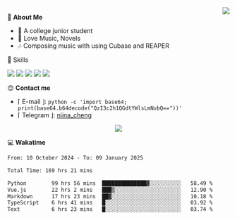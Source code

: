 <a href="#">
    <img align="right" src="https://github-readme-stats-tau-lilac-25.vercel.app/api?username=irorange27&count_private=true&show_icons=true&theme=transparent" />
</a>

💭 **About Me**

- 🏫 A college junior student
- 🍕 Love Music, Novels
- 🎶 Composing music with using Cubase and REAPER


🚀 Skills

![](https://img.shields.io/badge/-python-3e74a2?style=for-the-badge&logo=Python&logoColor=fff
)
![](https://img.shields.io/badge/-javascript-f0db4f?style=for-the-badge&logo=JavaScript&logoColor=fff
)
![](https://img.shields.io/badge/-vue3-41b883?style=for-the-badge&logo=Vue.js&logoColor=fff
)
![](https://img.shields.io/badge/-docker-2496ed?style=for-the-badge&logo=Docker&logoColor=fff
)
![](https://img.shields.io/badge/-linux-000000?style=for-the-badge&logo=Linux&logoColor=fff&color=000
)

😊 **Contact me**

- ⌈ E-mail ⌋: `python -c 'import base64; print(base64.b64decode("QzI3c2h1QGdtYWlsLmNvbQ=="))'`
- ⌈ Telegram ⌋: [niina_cheng](https://t.me/niina_cheng)

</p>
    <p align="center">
    <img src="https://profile-counter.glitch.me/{irorange27}/count.svg" />
</p>

💻 **Wakatime**

<!--START_SECTION:waka-->

```txt
From: 10 October 2024 - To: 09 January 2025

Total Time: 169 hrs 21 mins

Python        99 hrs 56 mins  ██████████████▓░░░░░░░░░░   58.49 %
Vue.js        22 hrs 2 mins   ███▒░░░░░░░░░░░░░░░░░░░░░   12.90 %
Markdown      17 hrs 23 mins  ██▓░░░░░░░░░░░░░░░░░░░░░░   10.18 %
TypeScript    6 hrs 41 mins   █░░░░░░░░░░░░░░░░░░░░░░░░   03.92 %
Text          6 hrs 23 mins   █░░░░░░░░░░░░░░░░░░░░░░░░   03.74 %
```

<!--END_SECTION:waka-->
